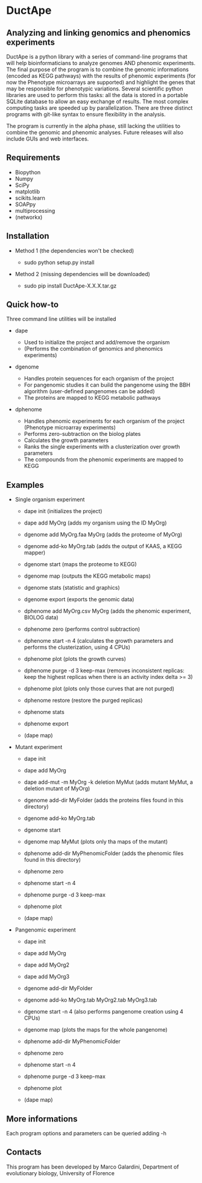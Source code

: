DuctApe
=======

Analyzing and linking genomics and phenomics experiments
--------------------------------------------------------

DuctApe is a python library with a series of command-line programs that will help bioinformaticians to analyze genomes AND phenomic experiments.
The final purpose of the program is to combine the genomic informations (encoded as KEGG pathways) with the results of phenomic experiments (for now the Phenotype microarrays are supported) and highlight the genes that may be responsible for phenotypic variations.
Several scientific python libraries are used to perform this tasks: all the data is stored in a portable SQLite database to allow an easy exchange of results.
The most complex computing tasks are speeded up by parallelization.
There are three distinct programs with git-like syntax to ensure flexibility in the analysis.

The program is currently in the alpha phase, still lacking the utilities to combine the genomic and phenomic analyses.
Future releases will also include GUIs and web interfaces.

Requirements
------------
* Biopython
* Numpy
* SciPy
* matplotlib
* scikits.learn
* SOAPpy
* multiprocessing
* (networkx)

Installation
------------
* Method 1 (the dependencies won't be checked)
    * sudo python setup.py install

* Method 2 (missing dependencies will be downloaded)
    * sudo pip install DuctApe-X.X.X.tar.gz

Quick how-to
------------
Three command line utilities will be installed

* dape
    * Used to initialize the project and add/remove the organism
    * (Performs the combination of genomics and phenomics experiments)

* dgenome
    * Handles protein sequences for each organism of the project
    * For pangenomic studies it can build the pangenome using the BBH algorithm (user-defined pangenomes can be added)
    * The proteins are mapped to KEGG metabolic pathways

* dphenome
    * Handles phenomic experiments for each organism of the project (Phenotype microarray experiments)
    * Performs zero-subtraction on the biolog plates
    * Calculates the growth parameters
    * Ranks the single experiments with a clusterization over growth parameters
    * The compounds from the phenomic experiments are mapped to KEGG

Examples
--------
* Single organism experiment
    * dape init (initializes the project)
    * dape add MyOrg (adds my organism using the ID MyOrg)

    * dgenome add MyOrg.faa MyOrg (adds the proteome of MyOrg)
    * dgenome add-ko MyOrg.tab (adds the output of KAAS, a KEGG mapper)
    * dgenome start (maps the proteome to KEGG)
    * dgenome map (outputs the KEGG metabolic maps)
    * dgenome stats (statistic and graphics)
    * dgenome export (exports the genomic data)

    * dphenome add MyOrg.csv MyOrg (adds the phenomic experiment, BIOLOG data)
    * dphenome zero (performs control subtraction)
    * dphenome start -n 4 (calculates the growth parameters and performs the clusterization, using 4 CPUs)
    * dphenome plot (plots the growth curves)
    * dphenome purge -d 3 keep-max (removes inconsistent replicas: keep the highest replicas when there is an activity index delta >= 3)
    * dphenome plot (plots only those curves that are not purged)
    * dphenome restore (restore the purged replicas)
    * dphenome stats
    * dphenome export

    * (dape map)

* Mutant experiment
    * dape init
    * dape add MyOrg
    * dape add-mut -m MyOrg -k deletion MyMut (adds mutant MyMut, a deletion mutant of MyOrg)

    * dgenome add-dir MyFolder (adds the proteins files found in this directory)
    * dgenome add-ko MyOrg.tab
    * dgenome start
    * dgenome map MyMut (plots only tha maps of the mutant)

    * dphenome add-dir MyPhenomicFolder (adds the phenomic files found in this directory)
    * dphenome zero
    * dphenome start -n 4
    * dphenome purge -d 3 keep-max
    * dphenome plot

    * (dape map)

* Pangenomic experiment
    * dape init
    * dape add MyOrg
    * dape add MyOrg2
    * dape add MyOrg3

    * dgenome add-dir MyFolder
    * dgenome add-ko MyOrg.tab MyOrg2.tab MyOrg3.tab
    * dgenome start -n 4 (also performs pangenome creation using 4 CPUs)
    * dgenome map (plots the maps for the whole pangenome)

    * dphenome add-dir MyPhenomicFolder
    * dphenome zero
    * dphenome start -n 4
    * dphenome purge -d 3 keep-max
    * dphenome plot

    * (dape map)

More informations
-----------------
Each program options and parameters can be queried adding -h

Contacts
--------
This program has been developed by Marco Galardini, Department of evolutionary biology, University of Florence
